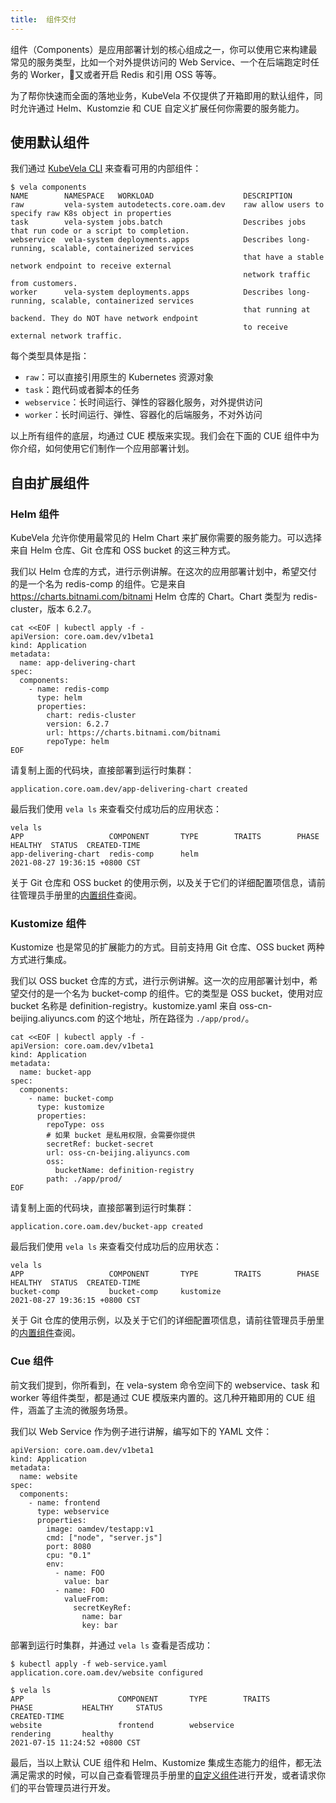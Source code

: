 ```yaml
---
title:  组件交付
---
```


组件（Components）是应用部署计划的核心组成之一，你可以使用它来构建最常见的服务类型，比如一个对外提供访问的 Web Service、一个在后端跑定时任务的 Worker，又或者开启 Redis 和引用 OSS 等等。

为了帮你快速而全面的落地业务，KubeVela 不仅提供了开箱即用的默认组件，同时允许通过 Helm、Kustomzie 和 CUE 自定义扩展任何你需要的服务能力。

## 使用默认组件

我们通过 [KubeVela CLI](.,/../../getting-started/quick-install.mdx#3-安装-kubevela-cli) 来查看可用的内部组件：

```shell
$ vela components                                                           
NAME      	NAMESPACE  	WORKLOAD                	DESCRIPTION                                                 
raw       	vela-system	autodetects.core.oam.dev	raw allow users to specify raw K8s object in properties     
task      	vela-system	jobs.batch              	Describes jobs that run code or a script to completion.     
webservice	vela-system	deployments.apps        	Describes long-running, scalable, containerized services    
          	           	                        	that have a stable network endpoint to receive external     
          	           	                        	network traffic from customers.                             
worker    	vela-system	deployments.apps        	Describes long-running, scalable, containerized services    
          	           	                        	that running at backend. They do NOT have network endpoint  
          	           	                        	to receive external network traffic.      
```
每个类型具体是指：
- `raw`：可以直接引用原生的 Kubernetes 资源对象
- `task`：跑代码或者脚本的任务
- `webservice`：长时间运行、弹性的容器化服务，对外提供访问
- `worker`：长时间运行、弹性、容器化的后端服务，不对外访问

以上所有组件的底层，均通过 CUE 模版来实现。我们会在下面的 CUE 组件中为你介绍，如何使用它们制作一个应用部署计划。

## 自由扩展组件

### Helm 组件

KubeVela 允许你使用最常见的 Helm Chart 来扩展你需要的服务能力。可以选择来自 Helm 仓库、Git 仓库和 OSS bucket 的这三种方式。

我们以 Helm 仓库的方式，进行示例讲解。在这次的应用部署计划中，希望交付的是一个名为 redis-comp 的组件。它是来自 https://charts.bitnami.com/bitnami Helm 仓库的 Chart。Chart 类型为 redis-cluster，版本 6.2.7。

```shell
cat <<EOF | kubectl apply -f -
apiVersion: core.oam.dev/v1beta1
kind: Application
metadata:
  name: app-delivering-chart
spec:
  components:
    - name: redis-comp
      type: helm
      properties:
        chart: redis-cluster
        version: 6.2.7
        url: https://charts.bitnami.com/bitnami
        repoType: helm
EOF
```

请复制上面的代码块，直接部署到运行时集群：

```shell
application.core.oam.dev/app-delivering-chart created
```

最后我们使用 `vela ls` 来查看交付成功后的应用状态：
```shell
vela ls
APP                   COMPONENT       TYPE        TRAITS        PHASE  HEALTHY  STATUS  CREATED-TIME
app-delivering-chart  redis-comp      helm                                              2021-08-27 19:36:15 +0800 CST
```

关于 Git 仓库和 OSS bucket 的使用示例，以及关于它们的详细配置项信息，请前往管理员手册里的[内置组件](../platform-engineers/components/build-in-component)查阅。

### Kustomize 组件

Kustomize 也是常见的扩展能力的方式。目前支持用 Git 仓库、OSS bucket 两种方式进行集成。

我们以 OSS bucket 仓库的方式，进行示例讲解。这一次的应用部署计划中，希望交付的是一个名为 bucket-comp 的组件。它的类型是 OSS bucket，使用对应 bucket 名称是 definition-registry。kustomize.yaml 来自 oss-cn-beijing.aliyuncs.com 的这个地址，所在路径为 `./app/prod/`。

```shell
cat <<EOF | kubectl apply -f -
apiVersion: core.oam.dev/v1beta1
kind: Application
metadata:
  name: bucket-app
spec:
  components:
    - name: bucket-comp
      type: kustomize
      properties:
        repoType: oss
        # 如果 bucket 是私用权限，会需要你提供
        secretRef: bucket-secret
        url: oss-cn-beijing.aliyuncs.com
        oss:
          bucketName: definition-registry
        path: ./app/prod/
EOF
```
请复制上面的代码块，直接部署到运行时集群：

```shell
application.core.oam.dev/bucket-app created
```

最后我们使用 `vela ls` 来查看交付成功后的应用状态：
```shell
vela ls
APP                   COMPONENT       TYPE        TRAITS        PHASE  HEALTHY  STATUS  CREATED-TIME
bucket-comp           bucket-comp     kustomize                                         2021-08-27 19:36:15 +0800 CST
```

关于 Git 仓库的使用示例，以及关于它们的详细配置项信息，请前往管理员手册里的[内置组件](../platform-engineers/components/build-in-component)查阅。

### Cue 组件

前文我们提到，你所看到，在 vela-system 命令空间下的 webservice、task 和 worker 等组件类型，都是通过 CUE 模版来内置的。这几种开箱即用的 CUE 组件，涵盖了主流的微服务场景。

我们以 Web Service 作为例子进行讲解，编写如下的 YAML 文件：

```shell
apiVersion: core.oam.dev/v1beta1
kind: Application
metadata:
  name: website
spec:
  components:
    - name: frontend
      type: webservice
      properties:
        image: oamdev/testapp:v1
        cmd: ["node", "server.js"]
        port: 8080
        cpu: "0.1"
        env:
          - name: FOO
            value: bar
          - name: FOO
            valueFrom:
              secretKeyRef:
                name: bar
                key: bar

```

部署到运行时集群，并通过 `vela ls` 查看是否成功：

```shell
$ kubectl apply -f web-service.yaml 
application.core.oam.dev/website configured

$ vela ls
APP                     COMPONENT       TYPE        TRAITS              PHASE           HEALTHY     STATUS                                  CREATED-TIME                 
website                 frontend        webservice                      rendering       healthy                                             2021-07-15 11:24:52 +0800 CST
```

最后，当以上默认 CUE 组件和 Helm、Kustomize 集成生态能力的组件，都无法满足需求的时候，可以自己查看管理员手册里的[自定义组件](../platform-engineers/components/custom-component)进行开发，或者请求你们的平台管理员进行开发。